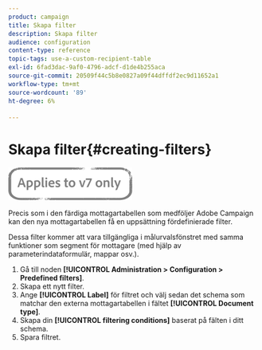 ```yaml
---
product: campaign
title: Skapa filter
description: Skapa filter
audience: configuration
content-type: reference
topic-tags: use-a-custom-recipient-table
exl-id: 6fad3dac-9af0-4796-adcf-d1de4b255aca
source-git-commit: 20509f44c5b8e0827a09f44dffdf2ec9d11652a1
workflow-type: tm+mt
source-wordcount: '89'
ht-degree: 6%

---
```


# Skapa filter{#creating-filters}

![](../../assets/v7-only.svg)

Precis som i den färdiga mottagartabellen som medföljer Adobe Campaign kan den nya mottagartabellen få en uppsättning fördefinierade filter.

Dessa filter kommer att vara tillgängliga i målurvalsfönstret med samma funktioner som segment för mottagare (med hjälp av parameterindataformulär, mappar osv.).

1. Gå till noden **[!UICONTROL Administration > Configuration > Predefined filters]**.
1. Skapa ett nytt filter.
1. Ange **[!UICONTROL Label]** för filtret och välj sedan det schema som matchar den externa mottagartabellen i fältet **[!UICONTROL Document type]**.
1. Skapa din **[!UICONTROL filtering conditions]** baserat på fälten i ditt schema.
1. Spara filtret.
